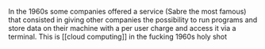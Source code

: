 In the 1960s some companies offered a service (Sabre the most famous) that consisted in giving other companies the possibility to run programs and store data on their machine with a per user charge and access it via a terminal. This is [[cloud computing]] in the fucking 1960s holy shot